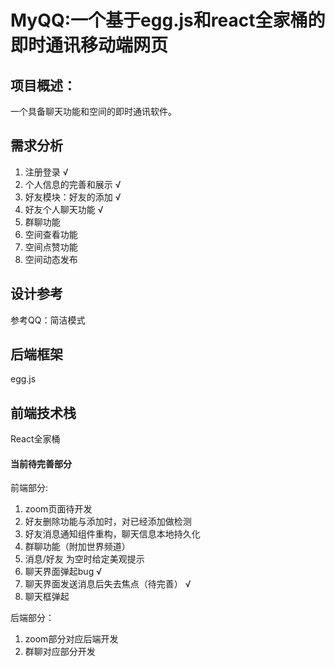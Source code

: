 # MyQQ:一个基于egg.js和react全家桶的即时通讯移动端网页

## 项目概述：

一个具备聊天功能和空间的即时通讯软件。

## 需求分析

1. 注册登录 √
2. 个人信息的完善和展示 √
3. 好友模块：好友的添加 √
4. 好友个人聊天功能 √
5. 群聊功能 
6. 空间查看功能
7. 空间点赞功能
8. 空间动态发布

## 设计参考

参考QQ：简洁模式

## 后端框架

egg.js

## 前端技术栈

React全家桶



#### 当前待完善部分

前端部分:

1. zoom页面待开发
2. 好友删除功能与添加时，对已经添加做检测
3. 好友消息通知组件重构，聊天信息本地持久化
4. 群聊功能（附加世界频道）
5. 消息/好友 为空时给定美观提示
6. 聊天界面弹起bug  √
7. 聊天界面发送消息后失去焦点（待完善） √
8. 聊天框弹起

后端部分：

1. zoom部分对应后端开发
2. 群聊对应部分开发